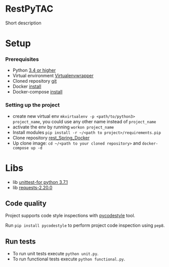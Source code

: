 # RestPyTAC
Short description

# Setup
### Prerequisites 
- Python [3.4 or higher](https://www.python.org/downloads/)
- Virtual environment [Virtualenvwrapper](https://virtualenvwrapper.readthedocs.io/en/latest/)
- Cloned repository [git](git@github.com:repo/repo.git)
- Docker [install](https://docs.docker.com/install/)
- Docker-compose [install](https://docs.docker.com/compose/install/)

### Setting up the project
- create new virtual env `mkvirtualenv -p <path/to/python3> project_name`, 
you could use any other name instead of `project_name`
- activate the env by running `workon project_name`
- Install modules `pip install -r ~/<path to project>/requirements.pip`
- Clone repository [rest_Spring_Docker](https://github.com/momel/rest_Spring_Docker)  
- Up clone image: `cd ~/<path to your cloned repository>` and `docker-compose up -d`

# Libs
- lib [unittest-for python 3.7.1](https://docs.python.org/3/library/unittest.html?highlight=unittest#module-unittest)
- lib [requests-2.20.0](http://docs.python-requests.org/en/master/)

## Code quality
Project supports code style inspections with [pycodestyle]() tool.

Run `pip install pycodestyle` to perform project code inspection using `pep8`.
 
## Run tests
- To run unit tests execute `python unit.py`.
- To run functional tests execute `python functional.py`.